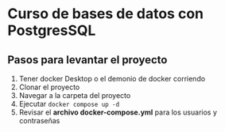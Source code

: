 # Curso de bases de datos con PostgresSQL

## Pasos para levantar el proyecto

1. Tener docker Desktop o el demonio de docker corriendo
2. Clonar el proyecto
3. Navegar a la carpeta del proyecto
4. Ejecutar  ```docker compose up -d```
5. Revisar el **archivo docker-compose.yml** para los usuarios y contraseñas